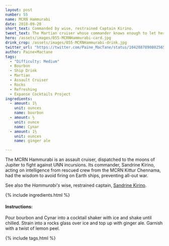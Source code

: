 ```yaml
---
layout: post
number: 55
name: MCRN Hammurabi
date: 2018-09-20
short_text: Commanded by wise, restrained Captain Kirino. 
tweet_text: The Martian cruiser whose commander knows enough to let her enemies fight amongst themselves instead of engaging them.
hero: /assets/images/055-MCRNHammurabi-card.jpg
drink_crop: /assets/images/055-MCRNHammurabi-drink.jpg
twitter_url: "https://twitter.com/Paine_MacTane/status/1042887890802565122"
author: Paine×Mactane
tags:
  - "Difficulty: Medium"
  - Bourbon
  - Ship Drink
  - Martian
  - Assault Cruiser
  - Rocks
  - Refreshing
  - Expanse Cocktails Project
ingredients:
  - amount: 1½
    unit: ounces
    name: bourbon
  - amount: ½
    unit: ounce
    name: Cynar
  - amount: 1½
    unit: ounces
    name: ginger ale

---
```


The MCRN Hammurabi is an assault cruiser, dispatched to the moons of Jupiter to fight against UNN incursions. Its commander, Sandrine Kirino, acting on intelligence from rescued crew from the MCRN Kittur Chennama, had the wisdom 
to avoid firing on Earth ships, preventing all-out war.

See also the *Hammurabi's* wise, restrained captain, [Sandrine Kirino](/cocktails/2018/06/07/sandrine-kirino/).

{% include ingredients.html %}

#### Instructions:

Pour bourbon and Cynar into a cocktail shaker with ice and shake until chilled. Strain into a rocks glass over ice and top up with ginger ale. Garnish with a twist of lemon peel.


{% include tags.html %}
